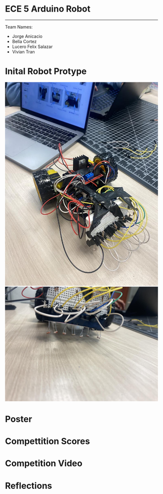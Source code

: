 # ECE 5 Arduino Robot
---
Team Names: 

- Jorge Anicacio
- Bella Cortez
- Lucero Felix Salazar
- Vivian Tran 


# Inital Robot Protype
![Image](IMG_0119.jpeg)
![Image](https://github.com/viviantran706/ECE5_Final_Project/blob/33d52f328c1ac5472ca4ab3702de892ab7b05027/IMG_0120.jpeg)


# Poster

# Compettition Scores

# Competition Video

# Reflections 
